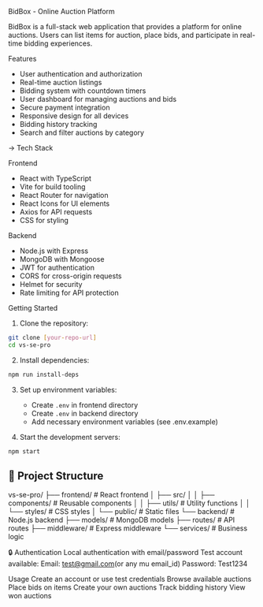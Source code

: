 BidBox - Online Auction Platform

BidBox is a full-stack web application that provides a platform for online auctions. Users can list items for auction, place bids, and participate in real-time bidding experiences.

Features

- User authentication and authorization
- Real-time auction listings
- Bidding system with countdown timers
- User dashboard for managing auctions and bids
- Secure payment integration
- Responsive design for all devices
- Bidding history tracking
- Search and filter auctions by category

-> Tech Stack

Frontend
- React with TypeScript
- Vite for build tooling
- React Router for navigation
- React Icons for UI elements
- Axios for API requests
- CSS for styling

Backend
- Node.js with Express
- MongoDB with Mongoose
- JWT for authentication
- CORS for cross-origin requests
- Helmet for security
- Rate limiting for API protection

Getting Started

1. Clone the repository:
```bash
git clone [your-repo-url]
cd vs-se-pro
```

2. Install dependencies:
```bash
npm run install-deps
```

3. Set up environment variables:
   - Create `.env` in frontend directory
   - Create `.env` in backend directory
   - Add necessary environment variables (see .env.example)

4. Start the development servers:
```bash
npm start
```

## 📁 Project Structure

vs-se-pro/
├── frontend/              # React frontend
│   ├── src/
│   │   ├── components/    # Reusable components
│   │   ├── utils/        # Utility functions
│   │   └── styles/       # CSS styles
│   └── public/           # Static files
└── backend/              # Node.js backend
    ├── models/           # MongoDB models
    ├── routes/           # API routes
    ├── middleware/       # Express middleware
    └── services/         # Business logic

🔒 Authentication
Local authentication with email/password
Test account available:
Email: test@gmail.com(or any mu email_id)
Password: Test1234

Usage
Create an account or use test credentials
Browse available auctions
Place bids on items
Create your own auctions
Track bidding history
View won auctions
